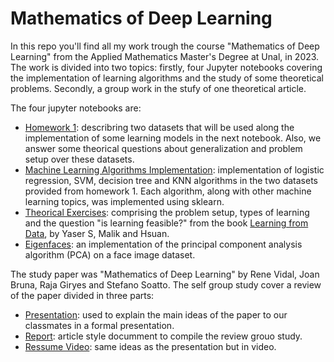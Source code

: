 # Mathematics of Deep Learning
In this repo you'll find all my work trough the course "Mathematics of Deep Learning" from the Applied Mathematics Master's Degree at Unal, in 2023. The work is divided into two topics: firstly, four Jupyter notebooks covering the implementation of learning algorithms and the study of some theoretical problems. Secondly, a group work in the stufy of one theoretical article.

The four jupyter notebooks are:
<ul>
  <li><a href='https://github.com/edsotom/mathematics_of_deep_learning/blob/master/First_HW.ipynb' target='_blank'>Homework 1</a>: describring two datasets that will be used along the implementation of some learning models in the next notebook. Also, we answer some theorical questions about generalization and problem setup over these datasets.<br>
  <li><a href='https://github.com/edsotom/mathematics_of_deep_learning/blob/master/ML_algorithms_implementation.ipynb' target='_blank'>Machine Learning Algorithms Implementation</a>: implementation of logistic regression, SVM, decision tree and KNN algorithms in the two datasets provided from homework 1. Each algorithm, along with other machine learning topics, was implemented using sklearn.<br>
  <li><a href='https://github.com/edsotom/mathematics_of_deep_learning/blob/master/theoretical_exercises.ipynb' target='_blank'>Theorical Exercises</a>: comprising the problem setup, types of learning and the question "is learning feasible?" from the book <a href='https://work.caltech.edu/textbook.html' target='_blank'>Learning from Data</a>, by Yaser S, Malik and Hsuan.
  <li><a href='https://github.com/edsotom/mathematics_of_deep_learning/blob/master/eigen_faces.ipynb' target='_blank'>Eigenfaces</a>: an implementation of the principal component analysis algorithm (PCA) on a face image dataset.
</ul>

The study paper was "Mathematics of Deep Learning" by Rene Vidal, Joan Bruna, Raja Giryes and Stefano Soatto. The self group study cover a review of the paper divided in three parts:
<ul>
  <li><a href='https://github.com/edsotom/mathematics_of_deep_learning/blob/master/theoric_article_presentation/Mathematics_of_Deep_Learning_ppt.pdf' target='_blank'>Presentation</a>: used to explain the main ideas of the paper to our classmates in a formal presentation.<br>
  <li><a href='https://github.com/edsotom/mathematics_of_deep_learning/blob/master/theoric_article_presentation/Mathematics_of_Deep_Learning_report.pdf' target='_blank'>Report</a>: article style documment to compile the review grouo study.<br>
  <li><a href='https://www.youtube.com/watch?v=IqzyhTxIZ0s&ab_channel=MayraVega' target='_blank'>Ressume Video</a>: same ideas as the presentation but in video. 
</ul>
